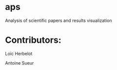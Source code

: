# aps
Analysis of scientific papers and results visualization


# Contributors:

Loïc Herbelot

Antoine Sueur
